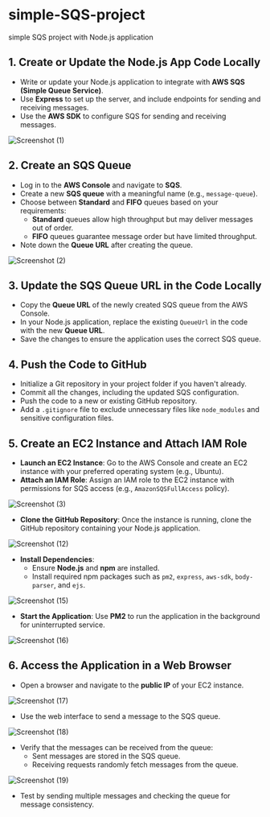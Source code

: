 # simple-SQS-project
simple SQS project with Node.js application

## **1. Create or Update the Node.js App Code Locally**

- Write or update your Node.js application to integrate with **AWS SQS (Simple Queue Service)**.
- Use **Express** to set up the server, and include endpoints for sending and receiving messages.
- Use the **AWS SDK** to configure SQS for sending and receiving messages.

![Screenshot (1)](https://github.com/user-attachments/assets/14b7fa32-069e-4540-b339-9c686d467df3)


## **2. Create an SQS Queue**

- Log in to the **AWS Console** and navigate to **SQS**.
- Create a new **SQS queue** with a meaningful name (e.g., `message-queue`).
- Choose between **Standard** and **FIFO** queues based on your requirements:
  - **Standard** queues allow high throughput but may deliver messages out of order.
  - **FIFO** queues guarantee message order but have limited throughput.
- Note down the **Queue URL** after creating the queue.

![Screenshot (2)](https://github.com/user-attachments/assets/b7594693-fcb8-4913-8323-2146a9c356d3)


## **3. Update the SQS Queue URL in the Code Locally**

- Copy the **Queue URL** of the newly created SQS queue from the AWS Console.
- In your Node.js application, replace the existing `QueueUrl` in the code with the new **Queue URL**.
- Save the changes to ensure the application uses the correct SQS queue.

## **4. Push the Code to GitHub**

- Initialize a Git repository in your project folder if you haven't already.
- Commit all the changes, including the updated SQS configuration.
- Push the code to a new or existing GitHub repository.
- Add a `.gitignore` file to exclude unnecessary files like `node_modules` and sensitive configuration files.

## **5. Create an EC2 Instance and Attach IAM Role**

- **Launch an EC2 Instance**: Go to the AWS Console and create an EC2 instance with your preferred operating system (e.g., Ubuntu).
-  **Attach an IAM Role**: Assign an IAM role to the EC2 instance with permissions for SQS access (e.g., `AmazonSQSFullAccess` policy).

 ![Screenshot (3)](https://github.com/user-attachments/assets/adc6cfbf-6da1-41e3-b45e-8bd431166f9b)

-  **Clone the GitHub Repository**: Once the instance is running, clone the GitHub repository containing your Node.js application.

 ![Screenshot (12)](https://github.com/user-attachments/assets/da85b824-48f3-4387-9fba-5f668756da23)

-  **Install Dependencies**:
   - Ensure **Node.js** and **npm** are installed.
   - Install required npm packages such as `pm2`, `express`, `aws-sdk`, `body-parser`, and `ejs`.
 
  ![Screenshot (15)](https://github.com/user-attachments/assets/09ae19cb-0328-428b-8384-d76e9bab541b)

-  **Start the Application**: Use **PM2** to run the application in the background for uninterrupted service.

![Screenshot (16)](https://github.com/user-attachments/assets/2c0e4c1c-b9da-46a5-9729-3b52ca68b716)


## **6. Access the Application in a Web Browser**

- Open a browser and navigate to the **public IP** of your EC2 instance.

![Screenshot (17)](https://github.com/user-attachments/assets/87627f0b-0dba-4808-b1c0-cf75e6dc6c2e)

- Use the web interface to send a message to the SQS queue.

![Screenshot (18)](https://github.com/user-attachments/assets/ec5ab9ab-3452-4583-8d40-8fb7f9a64329)

- Verify that the messages can be received from the queue:
  - Sent messages are stored in the SQS queue.
  - Receiving requests randomly fetch messages from the queue.
 
![Screenshot (19)](https://github.com/user-attachments/assets/8723ac33-5601-48bd-9309-ac83965d1897)

- Test by sending multiple messages and checking the queue for message consistency.
